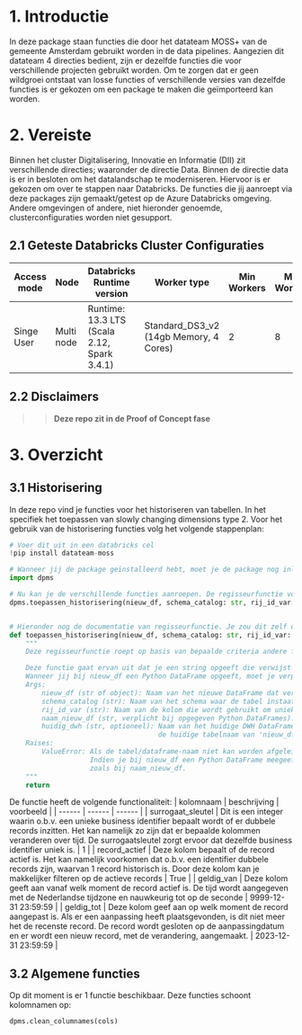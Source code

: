 # 1. Introductie
In deze package staan functies die door het datateam MOSS+ van de gemeente Amsterdam gebruikt worden in de data pipelines. Aangezien dit datateam 4 directies bedient, zijn er dezelfde functies die voor verschillende projecten gebruikt worden. Om te zorgen dat er geen wildgroei ontstaat van losse functies of verschillende versies van dezelfde functies is er gekozen om een package te maken die geïmporteerd kan worden.

# 2. Vereiste
Binnen het cluster Digitalisering, Innovatie en Informatie (DII) zit verschillende directies; waaronder de directie Data. Binnen de directie data is er in besloten om het datalandschap te moderniseren. Hiervoor is er gekozen om over te stappen naar Databricks. De functies die jij aanroept via deze packages zijn gemaakt/getest op de Azure Databricks omgeving. Andere omgevingen of andere, niet hieronder genoemde, clusterconfiguraties worden niet gesupport. 

## 2.1 Geteste Databricks Cluster Configuraties

|Access mode | Node | Databricks Runtime version | Worker type | Min Workers | Max Workers | Driver type |
| ------ | ------ | ------ | ------ | ------ | ------ | ------ |
| Singe User | Multi node | Runtime: 13.3 LTS (Scala 2.12, Spark 3.4.1) | Standard_DS3_v2 (14gb Memory, 4 Cores) | 2 | 8 | Standard_DS3_v2 (14GB Memory, 4 Cores) |

## 2.2 Disclaimers
>> **Deze repo zit in de Proof of Concept fase** 

# 3. Overzicht

## 3.1 Historisering
In deze repo vind je functies voor het historiseren van tabellen. In het specifiek het toepassen van slowly changing dimensions type 2. 
Voor het gebruik van de historisering functies volg het volgende stappenplan:

```python
# Voer dit uit in een databricks cel
!pip install datateam-moss

# Wanneer jij de package geïnstalleerd hebt, moet je de package nog inladen.
import dpms

# Nu kan je de verschillende functies aanroepen. De regisseurfunctie voor historisering is toepassen_historisering(). Dit doe je als volgt:
dpms.toepassen_historisering(nieuw_df, schema_catalog: str, rij_id_var: str, naam_nieuw_df=None, huidig_dwh: str = None):


# Hieronder nog de documentatie van regisseurfunctie. Je zou dit zelf ook kunnen opzoeken in de /src-map.
def toepassen_historisering(nieuw_df, schema_catalog: str, rij_id_var: str, naam_nieuw_df=None, huidig_dwh: str = None):
    """
    Deze regisseurfunctie roept op basis van bepaalde criteria andere functies aan en heeft hiermee de controle over de uitvoering van het historiseringsproces.

    Deze functie gaat ervan uit dat je een string opgeeft die verwijst naar een SQL temporary view of Python DataFrame.
    Wanneer jij bij nieuw_df een Python DataFrame opgeeft, moet je verplicht naam_nieuw_df invullen. Aangezien Python geen objectnaam kan afleiden van objecten.
    Args:
        nieuw_df (str of object): Naam van het nieuwe DataFrame dat verwijst naar een temporary view met gewijzigde gegeven of een Python DataFrame
        schema_catalog (str): Naam van het schema waar de tabel instaat of opgeslagen moet worden.
        rij_id_var (str): Naam van de kolom die wordt gebruikt om unieke rijen te identificeren.
        naam_nieuw_df (str, verplicht bij opgegeven Python DataFrames): Naam van DataFrame/Tabel zoals die opgeslagen is in het opgegeven schema/catalog
        huidig_dwh (str, optioneel): Naam van het huidige DWH DataFrame. Indien niet opgegeven, wordt
                                     de huidige tabelnaam van 'nieuw_df' gebruikt (komt overeen met het DWH).
    Raises:
        ValueError: Als de tabel/dataframe-naam niet kan worden afgeleid vanuit het object. 
                    Indien je bij nieuw_df een Python DataFrame meegeeft, moet je de naam van de tabel geven 
                    zoals bij naam_nieuw_df.
    """
    return
```




De functie heeft de volgende functionaliteit:
| kolomnaam | beschrijving | voorbeeld | 
| ------ | ------ | ------ |
| surrogaat_sleutel | Dit is een integer waarin o.b.v. een unieke business identifier bepaalt wordt of er dubbele records inzitten. Het kan namelijk zo zijn dat er bepaalde kolommen veranderen over tijd. De surrogaatsleutel zorgt ervoor dat dezelfde business identifier uniek is. | 1 | 
| record_actief | Deze kolom bepaalt of de record actief is. Het kan namelijk voorkomen dat o.b.v. een identifier dubbele records zijn, waarvan 1 record historisch is. Door deze kolom kan je makkelijker filteren op de actieve records | True |
| geldig_van | Deze kolom geeft aan vanaf welk moment de record actief is. De tijd wordt aangegeven met de Nederlandse tijdzone en nauwkeurig tot op de seconde | 9999-12-31 23:59:59 | 
| geldig_tot | Deze kolom geef aan op welk moment de record aangepast is. Als er een aanpassing heeft plaatsgevonden, is dit niet meer het de recenste record. De record wordt gesloten op de aanpassingdatum en er wordt een nieuw record, met de verandering, aangemaakt. | 2023-12-31 23:59:59 |


## 3.2 Algemene functies
Op dit moment is er 1 functie beschikbaar. Deze functies schoont kolomnamen op:

```python
dpms.clean_columnames(cols)
```      
